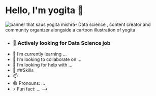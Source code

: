 # Hello, I'm yogita 👋

<img src= "https://images-wixmp-ed30a86b8c4ca887773594c2.wixmp.com/f/4dcc26a9-145f-4a22-a6e7-803606c769cb/dbegtzg-50fa7736-d447-4677-be06-f9ed4c460684.jpg?token=eyJ0eXAiOiJKV1QiLCJhbGciOiJIUzI1NiJ9.eyJzdWIiOiJ1cm46YXBwOjdlMGQxODg5ODIyNjQzNzNhNWYwZDQxNWVhMGQyNmUwIiwiaXNzIjoidXJuOmFwcDo3ZTBkMTg4OTgyMjY0MzczYTVmMGQ0MTVlYTBkMjZlMCIsIm9iaiI6W1t7InBhdGgiOiJcL2ZcLzRkY2MyNmE5LTE0NWYtNGEyMi1hNmU3LTgwMzYwNmM3NjljYlwvZGJlZ3R6Zy01MGZhNzczNi1kNDQ3LTQ2NzctYmUwNi1mOWVkNGM0NjA2ODQuanBnIn1dXSwiYXVkIjpbInVybjpzZXJ2aWNlOmZpbGUuZG93bmxvYWQiXX0.DM4kmjDelwO1-AjGhewAkPwLODZFv5gXvBpmXkI_c6o" alt= "banner that saus yogita mishra- Data science , content creator and community organizer alongside a cartoon illustration of yogita">

- ### 🔭 Actively looking for Data Science job
- 🌱 I’m currently learning ...
- 👯 I’m looking to collaborate on ...
- 🤔 I’m looking for help with ...
- 💬 ##Skills
- 📫 
- 😄 Pronouns: ...
- ⚡ Fun fact: ...
-->
